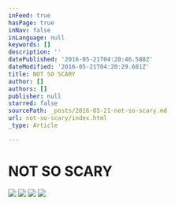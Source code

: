 ```yaml
---
inFeed: true
hasPage: true
inNav: false
inLanguage: null
keywords: []
description: ''
datePublished: '2016-05-21T04:20:46.588Z'
dateModified: '2016-05-21T04:20:29.681Z'
title: NOT SO SCARY
author: []
authors: []
publisher: null
starred: false
sourcePath: _posts/2016-05-21-not-so-scary.md
url: not-so-scary/index.html
_type: Article

---
```

# NOT SO SCARY
![](https://the-grid-user-content.s3-us-west-2.amazonaws.com/5b694596-5574-4aec-854b-c7af34cf62f5.jpg)
![](https://the-grid-user-content.s3-us-west-2.amazonaws.com/f7cb2d42-1e37-47d3-9918-b4e94f7f6da2.jpg)
![](https://the-grid-user-content.s3-us-west-2.amazonaws.com/5638b272-a09e-4f55-a00e-df436191dbe6.jpg)
![](https://the-grid-user-content.s3-us-west-2.amazonaws.com/7ccfcc74-bfc2-4cca-a7da-e6d9eaa34b80.jpg)